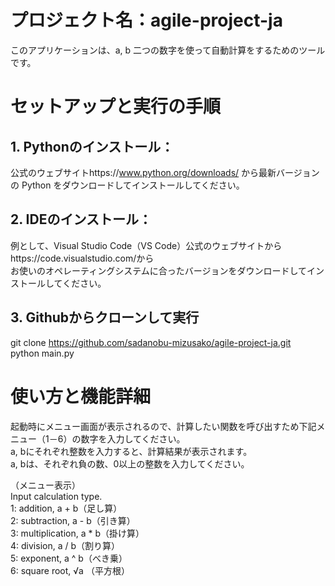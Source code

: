 # プロジェクト名：agile-project-ja
このアプリケーションは、a, b 二つの数字を使って自動計算をするためのツールです。

# セットアップと実行の手順

## 1. Pythonのインストール：
公式のウェブサイトhttps://www.python.org/downloads/ から最新バージョンの Python をダウンロードしてインストールしてください。

## 2. IDEのインストール：
例として、Visual Studio Code（VS Code）公式のウェブサイトからhttps://code.visualstudio.com/から  
お使いのオペレーティングシステムに合ったバージョンをダウンロードしてインストールしてください。  

## 3. Githubからクローンして実行
git clone https://github.com/sadanobu-mizusako/agile-project-ja.git  
python main.py  

# 使い方と機能詳細
起動時にメニュー画面が表示されるので、計算したい関数を呼び出すため下記メニュー（1－6）の数字を入力してください。  
a, bにそれぞれ整数を入力すると、計算結果が表示されます。  
a, bは、それぞれ負の数、0以上の整数を入力してください。  

（メニュー表示）  
Input calculation type.   
1: addition, a + b（足し算）  
2: subtraction, a - b（引き算）  
3: multiplication, a * b（掛け算）  
4: division, a / b（割り算）  
5: exponent, a ^ b（べき乗）  
6: square root, √a （平方根）  